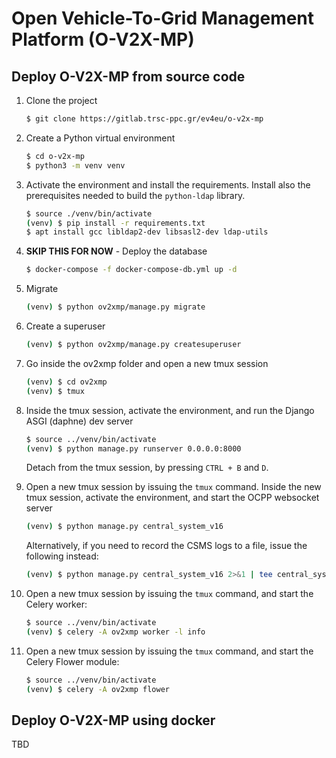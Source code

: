 # Open Vehicle-To-Grid Management Platform (O-V2X-MP)

## Deploy O-V2X-MP from source code

1. Clone the project
    ```sh
    $ git clone https://gitlab.trsc-ppc.gr/ev4eu/o-v2x-mp
    ```

2. Create a Python virtual environment
    ```sh
    $ cd o-v2x-mp
    $ python3 -m venv venv
    ```

3. Activate the environment and install the requirements. Install also the prerequisites needed to build the `python-ldap` library.
    ```sh
    $ source ./venv/bin/activate
    (venv) $ pip install -r requirements.txt
    $ apt install gcc libldap2-dev libsasl2-dev ldap-utils
    ```

4. **SKIP THIS FOR NOW** - Deploy the database
    ```sh
    $ docker-compose -f docker-compose-db.yml up -d
    ```

5. Migrate
    ```sh
    (venv) $ python ov2xmp/manage.py migrate
    ```

6. Create a superuser
    ```sh
    (venv) $ python ov2xmp/manage.py createsuperuser
    ```

7. Go inside the ov2xmp folder and open a new tmux session
    ```sh
    (venv) $ cd ov2xmp
    (venv) $ tmux
    ```

8. Inside the tmux session, activate the environment, and run the Django ASGI (daphne) dev server 
    ```sh
    $ source ../venv/bin/activate
    (venv) $ python manage.py runserver 0.0.0.0:8000
    ```
    Detach from the tmux session, by pressing `CTRL + B` and `D`.

9. Open a new tmux session by issuing the `tmux` command. Inside the new tmux session, activate the environment, and start the OCPP websocket server
    ```sh
    (venv) $ python manage.py central_system_v16
    ``` 

    Alternatively, if you need to record the CSMS logs to a file, issue the following instead:
    ```sh
    (venv) $ python manage.py central_system_v16 2>&1 | tee central_system_output-2.log
    ```

10. Open a new tmux session by issuing the `tmux` command, and start the Celery worker:
    ```sh
    $ source ../venv/bin/activate
    (venv) $ celery -A ov2xmp worker -l info
    ```

11. Open a new tmux session by issuing the `tmux` command, and start the Celery Flower module:
    ```sh
    $ source ../venv/bin/activate
    (venv) $ celery -A ov2xmp flower
    ```


## Deploy O-V2X-MP using docker
 
TBD
